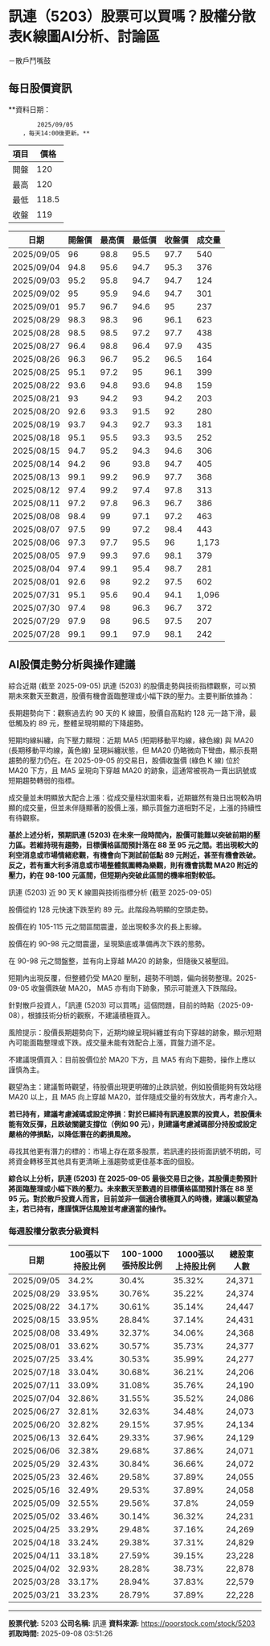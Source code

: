 # 訊連（5203）股票可以買嗎？股權分散表K線圖AI分析、討論區
－散戶鬥嘴鼓

## 每日股價資訊

**資料日期：
        
            2025/09/05
        ，每天14:00後更新。**

| 項目 | 價格 |
|------|------|
| 開盤 | 120 |
| 最高 | 120 |
| 最低 | 118.5 |
| 收盤 | 119 |

| 日期 | 開盤價 | 最高價 | 最低價 | 收盤價 | 成交量 |
|------|--------|--------|--------|--------|--------|
| 2025/09/05 | 96 | 98.8 | 95.5 | 97.7 | 540 |
| 2025/09/04 | 94.8 | 95.6 | 94.7 | 95.3 | 376 |
| 2025/09/03 | 95.2 | 95.8 | 94.7 | 94.7 | 124 |
| 2025/09/02 | 95 | 95.9 | 94.6 | 94.7 | 301 |
| 2025/09/01 | 95.7 | 96.7 | 94.6 | 95 | 237 |
| 2025/08/29 | 98.3 | 98.3 | 96 | 96.1 | 623 |
| 2025/08/28 | 98.5 | 98.5 | 97.2 | 97.7 | 438 |
| 2025/08/27 | 96.4 | 98.8 | 96.4 | 97.9 | 435 |
| 2025/08/26 | 96.3 | 96.7 | 95.2 | 96.5 | 164 |
| 2025/08/25 | 95.1 | 97.2 | 95 | 96.1 | 399 |
| 2025/08/22 | 93.6 | 94.8 | 93.6 | 94.8 | 159 |
| 2025/08/21 | 93 | 94.2 | 93 | 94.2 | 203 |
| 2025/08/20 | 92.6 | 93.3 | 91.5 | 92 | 280 |
| 2025/08/19 | 93.7 | 94.3 | 92.7 | 93.3 | 181 |
| 2025/08/18 | 95.1 | 95.5 | 93.3 | 93.5 | 252 |
| 2025/08/15 | 94.7 | 95.2 | 94.3 | 94.6 | 306 |
| 2025/08/14 | 94.2 | 96 | 93.8 | 94.7 | 405 |
| 2025/08/13 | 99.1 | 99.2 | 96.9 | 97.7 | 368 |
| 2025/08/12 | 97.4 | 99.2 | 97.4 | 97.8 | 313 |
| 2025/08/11 | 97.2 | 97.8 | 96.3 | 96.7 | 386 |
| 2025/08/08 | 98.4 | 99 | 97.1 | 97.2 | 463 |
| 2025/08/07 | 97.5 | 99 | 97.2 | 98.4 | 443 |
| 2025/08/06 | 97.3 | 97.7 | 95.5 | 96 | 1,173 |
| 2025/08/05 | 97.9 | 99.3 | 97.6 | 98.1 | 379 |
| 2025/08/04 | 97.4 | 99.1 | 95.4 | 98.7 | 281 |
| 2025/08/01 | 92.6 | 98 | 92.2 | 97.5 | 602 |
| 2025/07/31 | 95.1 | 95.6 | 90.4 | 94.1 | 1,096 |
| 2025/07/30 | 97.4 | 98 | 96.3 | 96.7 | 372 |
| 2025/07/29 | 97.9 | 98 | 96.5 | 97.5 | 207 |
| 2025/07/28 | 99.1 | 99.1 | 97.9 | 98.1 | 242 |

## AI股價走勢分析與操作建議

綜合近期 (截至 2025-09-05) 訊連 (5203) 的股價走勢與技術指標觀察，可以預期未來數天至數週，股價有機會面臨整理或小幅下跌的壓力。主要判斷依據為：

長期趨勢向下：觀察過去約 90 天的 K 線圖，股價自高點約 128 元一路下滑，最低觸及約 89 元，整體呈現明顯的下降趨勢。

短期均線糾纏，向下壓力顯現：近期 MA5 (短期移動平均線，綠色線) 與 MA20 (長期移動平均線，黃色線) 呈現糾纏狀態，但 MA20 仍略微向下彎曲，顯示長期趨勢的壓力仍在。在 2025-09-05 的交易日，股價收盤價 (綠色 K 線) 位於 MA20 下方，且 MA5 呈現向下穿越 MA20 的跡象，這通常被視為一賣出訊號或短期趨勢轉弱的指標。

成交量並未明顯放大配合上漲：從成交量柱狀圖來看，近期雖然有幾日出現較為明顯的成交量，但並未伴隨顯著的股價上漲，顯示買盤力道相對不足，上漲的持續性有待觀察。

**基於上述分析，預期訊連 (5203) 在未來一段時間內，股價可能難以突破前期的壓力區。若維持現有趨勢，目標價格區間預計落在 88 至 95 元之間。若出現較大的利空消息或市場情緒悲觀，有機會向下測試前低點 89 元附近，甚至有機會跌破。反之，若有重大利多消息或市場整體氛圍轉為樂觀，則有機會挑戰 MA20 附近的壓力，約在 98-100 元區間，但短期內突破此區間的機率相對較低。**

訊連 (5203) 近 90 天 K 線圖與技術指標分析 (截至 2025-09-05)

股價從約 128 元快速下跌至約 89 元。此階段為明顯的空頭走勢。

股價在約 105-115 元之間區間震盪，並出現較多次的長上影線。

股價在約 90-98 元之間震盪，呈現築底或準備再次下跌的態勢。

在 90-98 元之間盤整，並有向上穿越 MA20 的跡象，但隨後又被壓回。

短期內出現反覆，但整體仍受 MA20 壓制，趨勢不明朗，偏向弱勢整理。2025-09-05 收盤價跌破 MA20， MA5 亦有向下跡象，預示可能進入下跌階段。

針對散戶投資人，「訊連 (5203) 可以買嗎」這個問題，目前的時點（2025-09-08），根據技術分析的觀察，不建議積極買入。

風險提示：股價長期趨勢向下，近期均線呈現糾纏並有向下穿越的跡象，顯示短期內可能面臨整理或下跌。成交量未能有效配合上漲，買盤力道不足。

不建議現價買入：目前股價位於 MA20 下方，且 MA5 有向下趨勢，操作上應以謹慎為主。

觀望為主：建議暫時觀望，待股價出現更明確的止跌訊號，例如股價能夠有效站穩 MA20 以上，且 MA5 向上穿越 MA20，並伴隨成交量的有效放大，再考慮介入。

**若已持有，建議考慮減碼或設定停損：對於已經持有訊連股票的投資人，若股價未能有效反彈，且跌破關鍵支撐位（例如 90 元），則建議考慮減碼部分持股或設定嚴格的停損點，以降低潛在的虧損風險。**

尋找其他更有潛力的標的：市場上存在眾多股票，若訊連的技術面訊號不明朗，可將資金轉移至其他具有更清晰上漲趨勢或更佳基本面的個股。

**綜合以上分析，訊連 (5203) 在 2025-09-05 最後交易日之後，其股價走勢預計將面臨整理或小幅下跌的壓力。未來數天至數週的目標價格區間預計落在 **88 至 95 元**。對於散戶投資人而言，目前並非一個適合積極買入的時機，建議以觀望為主，若已持有，應謹慎評估風險並考慮適當的操作。**

### 每週股權分散表分級資料

| 日期 | 100張以下持股比例 | 100-1000張持股比例 | 1000張以上持股比例 | 總股東人數 |
|------|-------------------|--------------------|--------------------|----------|
| 2025/09/05 | 34.2% | 30.4% | 35.32% | 24,371 |
| 2025/08/29 | 33.95% | 30.76% | 35.22% | 24,374 |
| 2025/08/22 | 34.17% | 30.61% | 35.14% | 24,447 |
| 2025/08/15 | 33.95% | 28.84% | 37.14% | 24,431 |
| 2025/08/08 | 33.49% | 32.37% | 34.06% | 24,368 |
| 2025/08/01 | 33.62% | 30.57% | 35.73% | 24,377 |
| 2025/07/25 | 33.4% | 30.53% | 35.99% | 24,277 |
| 2025/07/18 | 33.04% | 30.68% | 36.21% | 24,206 |
| 2025/07/11 | 33.09% | 31.08% | 35.76% | 24,190 |
| 2025/07/04 | 32.86% | 31.55% | 35.52% | 24,086 |
| 2025/06/27 | 32.81% | 32.63% | 34.48% | 24,073 |
| 2025/06/20 | 32.82% | 29.15% | 37.95% | 24,134 |
| 2025/06/13 | 32.64% | 29.33% | 37.96% | 24,129 |
| 2025/06/06 | 32.38% | 29.68% | 37.86% | 24,071 |
| 2025/05/29 | 32.43% | 30.84% | 36.66% | 24,072 |
| 2025/05/23 | 32.46% | 29.58% | 37.89% | 24,055 |
| 2025/05/16 | 32.49% | 29.53% | 37.89% | 24,058 |
| 2025/05/09 | 32.55% | 29.56% | 37.8% | 24,059 |
| 2025/05/02 | 33.46% | 30.14% | 36.32% | 24,231 |
| 2025/04/25 | 33.29% | 29.48% | 37.16% | 24,269 |
| 2025/04/18 | 33.24% | 29.38% | 37.31% | 24,829 |
| 2025/04/11 | 33.18% | 27.59% | 39.15% | 23,228 |
| 2025/04/02 | 32.93% | 28.28% | 38.73% | 22,878 |
| 2025/03/28 | 33.17% | 28.94% | 37.83% | 22,579 |
| 2025/03/21 | 33.23% | 28.79% | 37.89% | 22,228 |

---

**股票代號:** 5203
**公司名稱:** 訊連
**資料來源:** https://poorstock.com/stock/5203
**抓取時間:** 2025-09-08 03:51:26